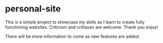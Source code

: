 # personal-site
This is a simple project to showcase my skills as I learn to create fully functioning websites. Criticism and critiques are welcome. Thank you enjoy!

There will be more information to come as new features are added.